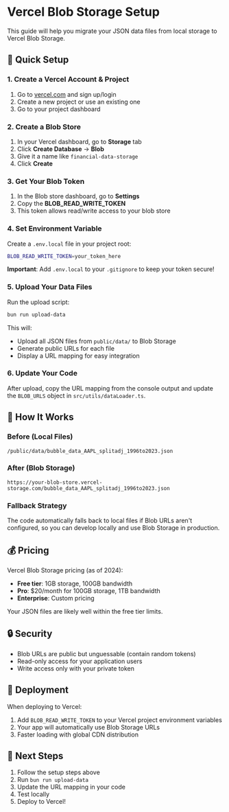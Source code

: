 # Vercel Blob Storage Setup

This guide will help you migrate your JSON data files from local storage to Vercel Blob Storage.

## 🚀 Quick Setup

### 1. Create a Vercel Account & Project
1. Go to [vercel.com](https://vercel.com) and sign up/login
2. Create a new project or use an existing one
3. Go to your project dashboard

### 2. Create a Blob Store
1. In your Vercel dashboard, go to **Storage** tab
2. Click **Create Database** → **Blob**
3. Give it a name like `financial-data-storage`
4. Click **Create**

### 3. Get Your Blob Token
1. In the Blob store dashboard, go to **Settings**
2. Copy the **BLOB_READ_WRITE_TOKEN**
3. This token allows read/write access to your blob store

### 4. Set Environment Variable
Create a `.env.local` file in your project root:

```bash
BLOB_READ_WRITE_TOKEN=your_token_here
```

**Important**: Add `.env.local` to your `.gitignore` to keep your token secure!

### 5. Upload Your Data Files
Run the upload script:

```bash
bun run upload-data
```

This will:
- Upload all JSON files from `public/data/` to Blob Storage
- Generate public URLs for each file
- Display a URL mapping for easy integration

### 6. Update Your Code
After upload, copy the URL mapping from the console output and update the `BLOB_URLS` object in `src/utils/dataLoader.ts`.

## 🔧 How It Works

### Before (Local Files)
```
/public/data/bubble_data_AAPL_splitadj_1996to2023.json
```

### After (Blob Storage)
```
https://your-blob-store.vercel-storage.com/bubble_data_AAPL_splitadj_1996to2023.json
```

### Fallback Strategy
The code automatically falls back to local files if Blob URLs aren't configured, so you can develop locally and use Blob Storage in production.

## 💰 Pricing
Vercel Blob Storage pricing (as of 2024):
- **Free tier**: 1GB storage, 100GB bandwidth
- **Pro**: $20/month for 100GB storage, 1TB bandwidth
- **Enterprise**: Custom pricing

Your JSON files are likely well within the free tier limits.

## 🔒 Security
- Blob URLs are public but unguessable (contain random tokens)
- Read-only access for your application users
- Write access only with your private token

## 🚀 Deployment
When deploying to Vercel:
1. Add `BLOB_READ_WRITE_TOKEN` to your Vercel project environment variables
2. Your app will automatically use Blob Storage URLs
3. Faster loading with global CDN distribution

## 📝 Next Steps
1. Follow the setup steps above
2. Run `bun run upload-data`
3. Update the URL mapping in your code
4. Test locally
5. Deploy to Vercel!
